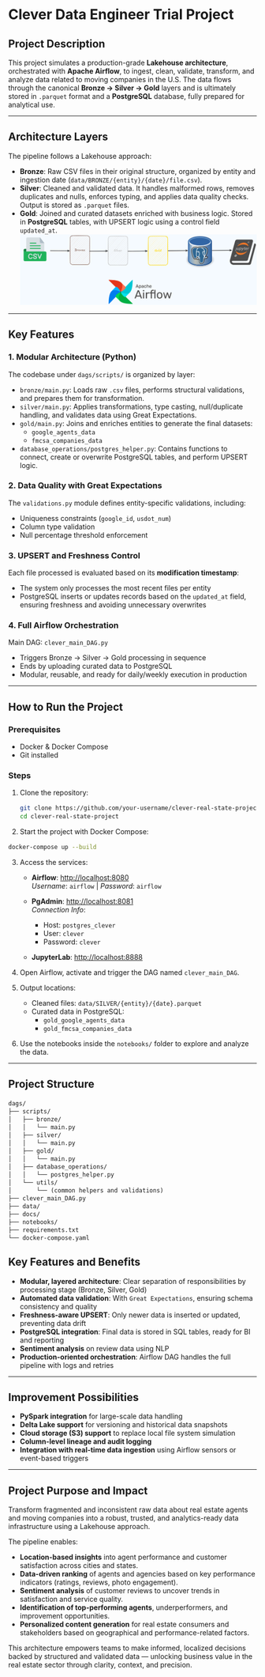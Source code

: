 # Clever Data Engineer Trial Project

## Project Description

This project simulates a production-grade **Lakehouse architecture**, orchestrated with **Apache Airflow**, to ingest, clean, validate, transform, and analyze data related to moving companies in the U.S. The data flows through the canonical **Bronze → Silver → Gold** layers and is ultimately stored in `.parquet` format and a **PostgreSQL** database, fully prepared for analytical use.

---

## Architecture Layers

The pipeline follows a Lakehouse approach:

- **Bronze**: Raw CSV files in their original structure, organized by entity and ingestion date (`data/BRONZE/{entity}/{date}/file.csv`).
- **Silver**: Cleaned and validated data. It handles malformed rows, removes duplicates and nulls, enforces typing, and applies data quality checks. Output is stored as `.parquet` files.
- **Gold**: Joined and curated datasets enriched with business logic. Stored in **PostgreSQL** tables, with UPSERT logic using a control field `updated_at`.
![Lakehouse Architecture Diagram](docs/clever-architecture.png)

---

## Key Features

### 1. Modular Architecture (Python)

The codebase under `dags/scripts/` is organized by layer:

- `bronze/main.py`: Loads raw `.csv` files, performs structural validations, and prepares them for transformation.
- `silver/main.py`: Applies transformations, type casting, null/duplicate handling, and validates data using Great Expectations.
- `gold/main.py`: Joins and enriches entities to generate the final datasets:
  - `google_agents_data`
  - `fmcsa_companies_data`
- `database_operations/postgres_helper.py`: Contains functions to connect, create or overwrite PostgreSQL tables, and perform UPSERT logic.

### 2. Data Quality with Great Expectations

The `validations.py` module defines entity-specific validations, including:

- Uniqueness constraints (`google_id`, `usdot_num`)
- Column type validation
- Null percentage threshold enforcement

### 3. UPSERT and Freshness Control

Each file processed is evaluated based on its **modification timestamp**:

- The system only processes the most recent files per entity
- PostgreSQL inserts or updates records based on the `updated_at` field, ensuring freshness and avoiding unnecessary overwrites

### 4. Full Airflow Orchestration

Main DAG: `clever_main_DAG.py`

- Triggers Bronze → Silver → Gold processing in sequence
- Ends by uploading curated data to PostgreSQL
- Modular, reusable, and ready for daily/weekly execution in production

---

## How to Run the Project

### Prerequisites

- Docker & Docker Compose
- Git installed

### Steps

1. Clone the repository:
   ```bash
   git clone https://github.com/your-username/clever-real-state-project.git
   cd clever-real-state-project
2. Start the project with Docker Compose:
```bash
docker-compose up --build
```

3. Access the services:

   - **Airflow**: [http://localhost:8080](http://localhost:8080)  
     *Username*: `airflow` | *Password*: `airflow`

   - **PgAdmin**: [http://localhost:8081](http://localhost:8081)  
     *Connection Info*:
     - Host: `postgres_clever`  
     - User: `clever`  
     - Password: `clever`

   - **JupyterLab**: [http://localhost:8888](http://localhost:8888)

4. Open Airflow, activate and trigger the DAG named `clever_main_DAG`.

5. Output locations:

   - Cleaned files: `data/SILVER/{entity}/{date}.parquet`
   - Curated data in PostgreSQL:
     - `gold_google_agents_data`
     - `gold_fmcsa_companies_data`

6. Use the notebooks inside the `notebooks/` folder to explore and analyze the data.

---

## Project Structure

```text
dags/
├── scripts/
│   ├── bronze/
│   │   └── main.py
│   ├── silver/
│   │   └── main.py
│   ├── gold/
│   │   └── main.py
│   ├── database_operations/
│   │   └── postgres_helper.py
│   └── utils/
│       └── (common helpers and validations)
├── clever_main_DAG.py
├── data/
├── docs/
├── notebooks/
├── requirements.txt
└── docker-compose.yaml
```

## Key Features and Benefits

- **Modular, layered architecture**: Clear separation of responsibilities by processing stage (Bronze, Silver, Gold)
- **Automated data validation**: With `Great Expectations`, ensuring schema consistency and quality
- **Freshness-aware UPSERT**: Only newer data is inserted or updated, preventing data drift
- **PostgreSQL integration**: Final data is stored in SQL tables, ready for BI and reporting
- **Sentiment analysis** on review data using NLP
- **Production-oriented orchestration**: Airflow DAG handles the full pipeline with logs and retries

---

## Improvement Possibilities

- **PySpark integration** for large-scale data handling
- **Delta Lake support** for versioning and historical data snapshots
- **Cloud storage (S3) support** to replace local file system simulation
- **Column-level lineage and audit logging**
- **Integration with real-time data ingestion** using Airflow sensors or event-based triggers

---

## Project Purpose and Impact

Transform fragmented and inconsistent raw data about real estate agents and moving companies into a robust, trusted, and analytics-ready data infrastructure using a Lakehouse approach.

The pipeline enables:

- **Location-based insights** into agent performance and customer satisfaction across cities and states.
- **Data-driven ranking** of agents and agencies based on key performance indicators (ratings, reviews, photo engagement).
- **Sentiment analysis** of customer reviews to uncover trends in satisfaction and service quality.
- **Identification of top-performing agents**, underperformers, and improvement opportunities.
- **Personalized content generation** for real estate consumers and stakeholders based on geographical and performance-related factors.

This architecture empowers teams to make informed, localized decisions backed by structured and validated data — unlocking business value in the real estate sector through clarity, context, and precision.

